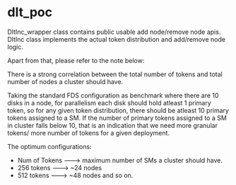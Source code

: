 # dlt_poc
DltInc_wrapper class contains public usable add node/remove node apis.
DltInc class implements the actual token distribution and add/remove node logic.

Apart from that, please refer to the note below:

  There is a strong correlation between the total number of tokens and
  total number of nodes a cluster should have.
 
  Taking the standard FDS configuration as benchmark where there are
  10 disks in a node, for parallelism each disk should hold atleast
  1 primary token, so for any given token distribution, there
  should be atleast 10 primary tokens assigned to a SM.
  If the number of primary tokens assigned to a SM in cluster falls
  below 10, that is an indication that we need more granular tokens/
  more number of tokens for a given deployment.
 
  The optimum configurations:
  * Num of Tokens ---> maximum number of SMs a cluster should have.
  * 256 tokens   --->    ~24 nodes
  * 512 tokens   --->   ~48 nodes
  and so on.
 
 
 
